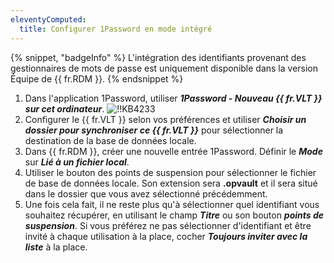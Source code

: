```yaml
---
eleventyComputed:
  title: Configurer 1Password en mode intégré
---
```

{% snippet, "badgeInfo" %} L'intégration des identifiants provenant des gestionnaires de mots de passe est uniquement disponible dans la version Équipe de {{ fr.RDM }}. {% endsnippet %}

1. Dans l'application 1Password, utiliser ***1Password - Nouveau {{ fr.VLT }} sur cet ordinateur***.
![!!KB4233](https://cdnweb.devolutions.net/docs/docs_en_kb_KB4233.png)
1. Configurer le {{ fr.VLT }} selon vos préférences et utiliser ***Choisir un dossier pour synchroniser ce {{ fr.VLT }}*** pour sélectionner la destination de la base de données locale.
1. Dans {{ fr.RDM }}, créer une nouvelle entrée 1Password. Définir le ***Mode*** sur ***Lié à un fichier local***.
1. Utiliser le bouton des points de suspension pour sélectionner le fichier de base de données locale. Son extension sera **.opvault** et il sera situé dans le dossier que vous avez sélectionné précédemment.
1. Une fois cela fait, il ne reste plus qu'à sélectionner quel identifiant vous souhaitez récupérer, en utilisant le champ ***Titre*** ou son bouton ***points de suspension***. Si vous préférez ne pas sélectionner d'identifiant et être invité à chaque utilisation à la place, cocher ***Toujours inviter avec la liste*** à la place.
